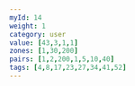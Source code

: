 ```yaml
---
myId: 14
weight: 1
category: user
value: [43,3,1,1]
zones: [1,30,200]
pairs: [1,2,200,1,5,10,40]
tags: [4,8,17,23,27,34,41,52]
---
```

